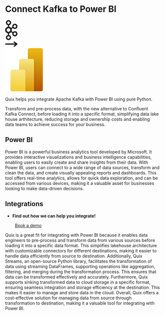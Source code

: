 # Connect Kafka to Power BI

<div class="connect-images cards blog-grid-card" markdown>
<div>
<img src="../images/kafka_logo.png" width="40px" />
</div>
<div>
<img src="../images/arrow.svg" width="40px" />
</div>
<div>
<img src="./images/power-bi_1.jpg" />
</div>
</div>

Quix helps you integrate Apache Kafka with Power BI using pure Python.

Transform and pre-process data, with the new alternative to Confluent Kafka Connect, before loading it into a specific format, simplifying data lake house arthitecture, reducing storage and ownership costs and enabling data teams to achieve success for your business.

## Power BI

Power BI is a powerful business analytics tool developed by Microsoft. It provides interactive visualizations and business intelligence capabilities, enabling users to easily create and share insights from their data. With Power BI, users can connect to a wide range of data sources, transform and clean the data, and create visually appealing reports and dashboards. This tool offers real-time analytics, allows for quick data exploration, and can be accessed from various devices, making it a valuable asset for businesses looking to make data-driven decisions.

## Integrations

<div class="grid cards" markdown>

- __Find out how we can help you integrate!__

    <a class="md-button md-button--primary" href="https://share.hsforms.com/1iW0TmZzKQMChk0lxd_tGiw4yjw2?__hstc=175542013.2303933fbd746c0ac86d9ccbe9bc9100.1728383268831.1729603416735.1729620918855.31&__hssc=175542013.1.1729620918855&__hsfp=2132701734" target="_blank" style="margin:.5rem;">Book a demo</a>

</div>


Quix is a great fit for integrating with Power BI because it enables data engineers to pre-process and transform data from various sources before loading it into a specific data format. This simplifies lakehouse architecture with customizable connectors for different destinations, making it easier to handle data efficiently from source to destination. Additionally, Quix Streams, an open-source Python library, facilitates the transformation of data using streaming DataFrames, supporting operations like aggregation, filtering, and merging during the transformation process. This ensures that data can be transformed effectively and accurately. Furthermore, Quix supports sinking transformed data to cloud storage in a specific format, ensuring seamless integration and storage efficiency at the destination. This makes it easier to manage and store data in the cloud. Overall, Quix offers a cost-effective solution for managing data from source through transformation to destination, making it a valuable tool for integrating with Power BI.

